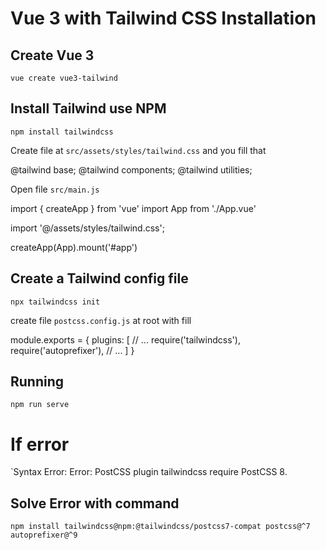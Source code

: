 # Vue 3 with Tailwind CSS Installation

## Create Vue 3
`vue create vue3-tailwind`

## Install Tailwind use NPM
`npm install tailwindcss`

Create file at `src/assets/styles/tailwind.css` and you fill that

@tailwind base;
@tailwind components;
@tailwind utilities;

Open file `src/main.js`

import { createApp } from 'vue'
import App from './App.vue'

import '@/assets/styles/tailwind.css';

createApp(App).mount('#app')


## Create a Tailwind config file

`npx tailwindcss init`

create file `postcss.config.js` at root with fill

module.exports = {
  plugins: [
    // ...
    require('tailwindcss'),
    require('autoprefixer'),
    // ...
  ]
}


## Running

`npm run serve`

# If error

`Syntax Error: Error: PostCSS plugin tailwindcss require PostCSS 8.

## Solve Error with command

`npm install tailwindcss@npm:@tailwindcss/postcss7-compat postcss@^7 autoprefixer@^9`